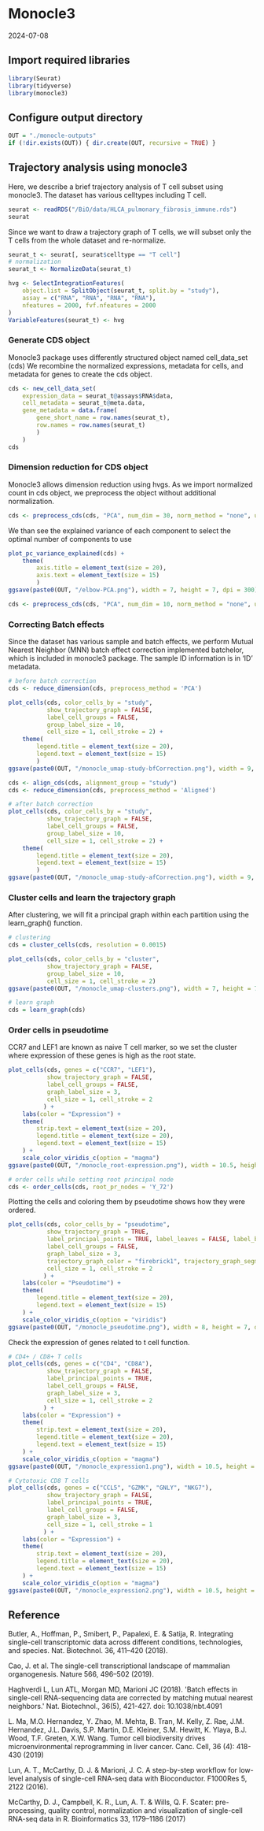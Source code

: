 Monocle3
================
2024-07-08

## **Import required libraries**

``` r
library(Seurat)
library(tidyverse)
library(monocle3)
```

## **Configure output directory**
``` r
OUT = "./monocle-outputs"
if (!dir.exists(OUT)) { dir.create(OUT, recursive = TRUE) }
```


## **Trajectory analysis using monocle3**

Here, we describe a brief trajectory analysis of T cell subset using monocle3.
The dataset has various celltypes including T cell.

``` r
seurat <- readRDS("/BiO/data/HLCA_pulmonary_fibrosis_immune.rds")
seurat
```

Since we want to draw a trajectory graph of T cells, we will subset only the T cells from the whole dataset and re-normalize.

``` r
seurat_t <- seurat[, seurat$celltype == "T cell"]
# normalization
seurat_t <- NormalizeData(seurat_t)
```

``` r
hvg <- SelectIntegrationFeatures(
    object.list = SplitObject(seurat_t, split.by = "study"),
    assay = c("RNA", "RNA", "RNA", "RNA"),
    nfeatures = 2000, fvf.nfeatures = 2000
)
VariableFeatures(seurat_t) <- hvg
```

### **Generate CDS object**

Monocle3 package uses differently structured object named cell_data_set (cds)
We recombine the normalized expressions, metadata for cells, and metadata for genes to create the cds object.

``` r
cds <- new_cell_data_set(
    expression_data = seurat_t@assays$RNA$data,
    cell_metadata = seurat_t@meta.data,
    gene_metadata = data.frame(
        gene_short_name = row.names(seurat_t),
        row.names = row.names(seurat_t)
        )
    )
cds
```

### **Dimension reduction for CDS object**

Monocle3 allows dimension reduction using hvgs. As we import normalized count in cds object, we preprocess the object without additional normalization.

``` r
cds <- preprocess_cds(cds, "PCA", num_dim = 30, norm_method = "none", use_genes = hvg)
```

We than see the explained variance of each component to select the optimal number of components to use

``` r
plot_pc_variance_explained(cds) +
    theme(
        axis.title = element_text(size = 20),
        axis.text = element_text(size = 15)
        )
ggsave(paste0(OUT, "/elbow-PCA.png"), width = 7, height = 7, dpi = 300)
```

``` r
cds <- preprocess_cds(cds, "PCA", num_dim = 10, norm_method = "none", use_genes = hvg)
```

### **Correcting Batch effects**

Since the dataset has various sample and batch effects, we perform Mutual Nearest Neighbor (MNN) batch effect correction implemented batchelor, which is included in monocle3 package. The sample ID information is in ‘ID’ metadata.

``` r
# before batch correction
cds <- reduce_dimension(cds, preprocess_method = 'PCA')

plot_cells(cds, color_cells_by = "study",
           show_trajectory_graph = FALSE,
           label_cell_groups = FALSE,
           group_label_size = 10,
           cell_size = 1, cell_stroke = 2) +
    theme(
        legend.title = element_text(size = 20),
        legend.text = element_text(size = 15)
        )
ggsave(paste0(OUT, "/monocle_umap-study-bfCorrection.png"), width = 9, height = 7, dpi = 300)
```

``` r
cds <- align_cds(cds, alignment_group = "study")
cds <- reduce_dimension(cds, preprocess_method = 'Aligned')
```

``` r
# after batch correction
plot_cells(cds, color_cells_by = "study",
           show_trajectory_graph = FALSE,
           label_cell_groups = FALSE,
           group_label_size = 10,
           cell_size = 1, cell_stroke = 2) +
    theme(
        legend.title = element_text(size = 20),
        legend.text = element_text(size = 15)
        )
ggsave(paste0(OUT, "/monocle_umap-study-afCorrection.png"), width = 9, height = 7, dpi = 300)
```

### **Cluster cells and learn the trajectory graph**

After clustering, we will fit a principal graph within each partition using the learn_graph() function.

``` r
# clustering
cds = cluster_cells(cds, resolution = 0.0015)

plot_cells(cds, color_cells_by = "cluster",
           show_trajectory_graph = FALSE,
           group_label_size = 10,
           cell_size = 1, cell_stroke = 2)
ggsave(paste0(OUT, "/monocle_umap-clusters.png"), width = 7, height = 7, dpi = 300)
```

``` r
# learn graph
cds = learn_graph(cds)
```

### **Order cells in pseudotime**

CCR7 and LEF1 are known as naive T cell marker, so we set the cluster where expression of these genes is high as the root state.

``` r
plot_cells(cds, genes = c("CCR7", "LEF1"),
           show_trajectory_graph = FALSE,
           label_cell_groups = FALSE,
           graph_label_size = 3,
           cell_size = 1, cell_stroke = 2
          ) +
    labs(color = "Expression") +
    theme(
        strip.text = element_text(size = 20),
        legend.title = element_text(size = 20),
        legend.text = element_text(size = 15)
    ) +
    scale_color_viridis_c(option = "magma")
ggsave(paste0(OUT, "/monocle_root-expression.png"), width = 10.5, height = 5, dpi = 300)
```

``` r
# order cells while setting root principal node
cds <- order_cells(cds, root_pr_nodes = 'Y_72')
```

Plotting the cells and coloring them by pseudotime shows how they were ordered.

``` r
plot_cells(cds, color_cells_by = "pseudotime",
           show_trajectory_graph = TRUE,
           label_principal_points = TRUE, label_leaves = FALSE, label_branch_points = FALSE,
           label_cell_groups = FALSE,
           graph_label_size = 3,
           trajectory_graph_color = "firebrick1", trajectory_graph_segment_size = 2,
           cell_size = 1, cell_stroke = 2
          ) +
    labs(color = "Pseudotime") +
    theme(
        legend.title = element_text(size = 20),
        legend.text = element_text(size = 15)
    ) +
    scale_color_viridis_c(option = "viridis")
ggsave(paste0(OUT, "/monocle_pseudotime.png"), width = 8, height = 7, dpi = 300)
```

Check the expression of genes related to t cell function.

``` r
# CD4+ / CD8+ T cells
plot_cells(cds, genes = c("CD4", "CD8A"),
           show_trajectory_graph = FALSE,
           label_principal_points = TRUE,
           label_cell_groups = FALSE,
           graph_label_size = 3,
           cell_size = 1, cell_stroke = 2
          ) +
    labs(color = "Expression") +
    theme(
        strip.text = element_text(size = 20),
        legend.title = element_text(size = 20),
        legend.text = element_text(size = 15)
    ) +
    scale_color_viridis_c(option = "magma")
ggsave(paste0(OUT, "/monocle_expression1.png"), width = 10.5, height = 5, dpi = 300)
```

``` r
# Cytotoxic CD8 T cells
plot_cells(cds, genes = c("CCL5", "GZMK", "GNLY", "NKG7"),
           show_trajectory_graph = FALSE,
           label_principal_points = TRUE,
           label_cell_groups = FALSE,
           graph_label_size = 3,
           cell_size = 1, cell_stroke = 1
          ) +
    labs(color = "Expression") +
    theme(
        strip.text = element_text(size = 20),
        legend.title = element_text(size = 20),
        legend.text = element_text(size = 15)
    ) +
    scale_color_viridis_c(option = "magma")
ggsave(paste0(OUT, "/monocle_expression2.png"), width = 10.5, height = 10, dpi = 300)
```


## **Reference**

Butler, A., Hoffman, P., Smibert, P., Papalexi, E. & Satija, R. Integrating single-cell transcriptomic data across different conditions, technologies, and species. Nat. Biotechnol. 36, 411–420 (2018).

Cao, J. et al. The single-cell transcriptional landscape of mammalian organogenesis. Nature 566, 496–502 (2019).

Haghverdi L, Lun ATL, Morgan MD, Marioni JC (2018). 'Batch effects in single-cell RNA-sequencing data are corrected by matching mutual nearest neighbors.' Nat. Biotechnol., 36(5), 421-427. doi: 10.1038/nbt.4091

L. Ma, M.O. Hernandez, Y. Zhao, M. Mehta, B. Tran, M. Kelly, Z. Rae, J.M. Hernandez, J.L. Davis, S.P. Martin, D.E. Kleiner, S.M. Hewitt, K. Ylaya, B.J. Wood, T.F. Greten, X.W. Wang. Tumor cell biodiversity drives microenvironmental reprogramming in liver cancer. Canc. Cell, 36 (4): 418-430 (2019)

Lun, A. T., McCarthy, D. J. & Marioni, J. C. A step-by-step workflow for low-level analysis of single-cell RNA-seq data with Bioconductor. F1000Res 5, 2122 (2016).

McCarthy, D. J., Campbell, K. R., Lun, A. T. & Wills, Q. F. Scater: pre-processing, quality control, normalization and visualization of single-cell RNA-seq data in R. Bioinformatics 33, 1179–1186 (2017)
